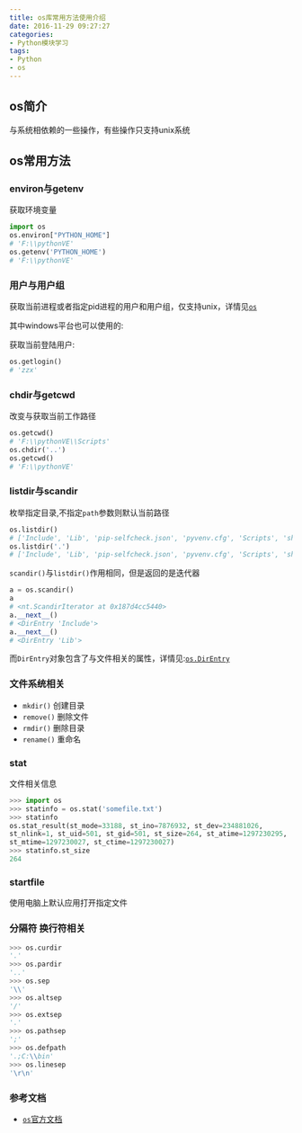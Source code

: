```yaml
---
title: os库常用方法使用介绍
date: 2016-11-29 09:27:27
categories: 
- Python模块学习
tags:
- Python
- os
---
```


## os简介
与系统相依赖的一些操作，有些操作只支持unix系统

## os常用方法

### environ与getenv

获取环境变量

```python
import os
os.environ["PYTHON_HOME"]
# 'F:\\pythonVE'
os.getenv('PYTHON_HOME')
# 'F:\\pythonVE'
```

<!-- more -->

### 用户与用户组

获取当前进程或者指定pid进程的用户和用户组，仅支持unix，详情见[`os`](https://docs.python.org/3/library/os.html#os.getegid)

其中windows平台也可以使用的:

获取当前登陆用户:

```python
os.getlogin() 
# 'zzx'
```

### chdir与getcwd

改变与获取当前工作路径

```python
os.getcwd()
# 'F:\\pythonVE\\Scripts'
os.chdir('..')
os.getcwd()
# 'F:\\pythonVE'
```

### listdir与scandir

枚举指定目录,不指定`path`参数则默认当前路径

```python
os.listdir()
# ['Include', 'Lib', 'pip-selfcheck.json', 'pyvenv.cfg', 'Scripts', 'share']
os.listdir('.')
# ['Include', 'Lib', 'pip-selfcheck.json', 'pyvenv.cfg', 'Scripts', 'share']
```

`scandir()`与`listdir()`作用相同，但是返回的是迭代器

```python
a = os.scandir()
a
# <nt.ScandirIterator at 0x187d4cc5440>
a.__next__()
# <DirEntry 'Include'>
a.__next__()
# <DirEntry 'Lib'>
```

而`DirEntry`对象包含了与文件相关的属性，详情见:[`os.DirEntry`](https://docs.python.org/3/library/os.html#os.DirEntry)

### 文件系统相关

- `mkdir()` 创建目录
- `remove()` 删除文件
- `rmdir()` 删除目录
- `rename()` 重命名

### stat

文件相关信息

```python
>>> import os
>>> statinfo = os.stat('somefile.txt')
>>> statinfo
os.stat_result(st_mode=33188, st_ino=7876932, st_dev=234881026,
st_nlink=1, st_uid=501, st_gid=501, st_size=264, st_atime=1297230295,
st_mtime=1297230027, st_ctime=1297230027)
>>> statinfo.st_size
264
```

### startfile

使用电脑上默认应用打开指定文件

### 分隔符 换行符相关

```python
>>> os.curdir
'.'
>>> os.pardir
'..'
>>> os.sep
'\\'
>>> os.altsep
'/'
>>> os.extsep
'.'
>>> os.pathsep
';'
>>> os.defpath
'.;C:\\bin'
>>> os.linesep
'\r\n'
```

### 参考文档

- [`os`官方文档](https://docs.python.org/3/library/os.html)

